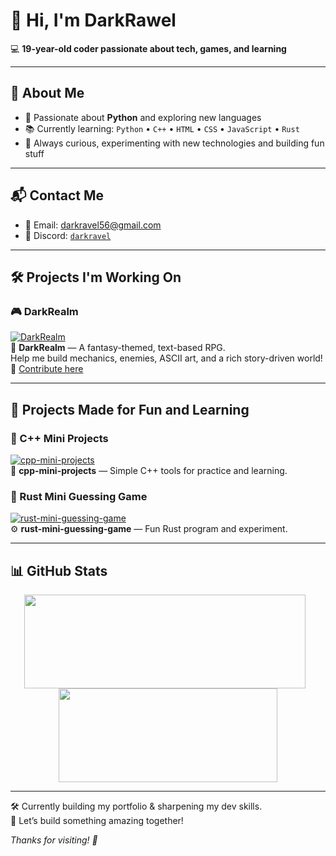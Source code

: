 # 👋 Hi, I'm DarkRawel

💻 **19-year-old coder passionate about tech, games, and learning**

---

## 🧠 About Me
- 🎯 Passionate about **Python** and exploring new languages
- 📚 Currently learning: `Python` • `C++` • `HTML` • `CSS` • `JavaScript` • `Rust`
- 🧠 Always curious, experimenting with new technologies and building fun stuff

---

## 📬 Contact Me
- 📧 Email: [darkravel56@gmail.com](mailto:darkravel56@gmail.com)
- 💬 Discord: [`darkravel`](https://discord.com/users/1298002635403690037)

---

## 🛠️ Projects I'm Working On  

### 🎮 DarkRealm  
[![DarkRealm](https://github-readme-stats.vercel.app/api/pin/?username=DarkRawel&repo=DarkRealm&theme=radical)](https://github.com/DarkRawel/DarkRealm)  
🧪 **DarkRealm** — A fantasy-themed, text-based RPG.  
Help me build mechanics, enemies, ASCII art, and a rich story-driven world!  
🤝 [Contribute here](https://github.com/DarkRawel/DarkRealm/issues)

---

## 🚀 Projects Made for Fun and Learning  

### 🔢 C++ Mini Projects  
[![cpp-mini-projects](https://github-readme-stats.vercel.app/api/pin/?username=DarkRawel&repo=cpp-mini-projects&theme=radical)](https://github.com/DarkRawel/cpp-mini-projects)  
🧮 **cpp-mini-projects** — Simple C++ tools for practice and learning.

### 🦀 Rust Mini Guessing Game  
[![rust-mini-guessing-game](https://github-readme-stats.vercel.app/api/pin/?username=DarkRawel&repo=rust-mini-guessing-game&theme=radical)](https://github.com/DarkRawel/rust-mini-guessing-game)  
⚙️ **rust-mini-guessing-game** — Fun Rust program and experiment.

---

## 📊 GitHub Stats

<div align="center">
  <img 
    src="https://github-readme-stats.vercel.app/api?username=DarkRawel&show_icons=true&theme=radical&rank_icon=github&hide_title=true" 
    width="450" height="150" 
    style="margin-right: 10px;" 
  />
  <img 
    src="https://github-readme-stats.vercel.app/api/top-langs/?username=DarkRawel&layout=compact&theme=radical&hide=makefile,batchfile,cmake,ini" 
    width="350" height="150" 
  />
</div>

---

🛠️ Currently building my portfolio & sharpening my dev skills.  
🌱 Let’s build something amazing together!

_Thanks for visiting! 🚀_